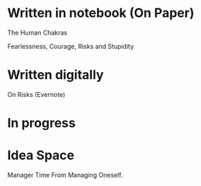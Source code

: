 # Written in notebook (On Paper)

The Human Chakras

Fearlessness, Courage, Risks and Stupidity

# Written digitally

On Risks (Evernote)

# In progress


# Idea Space

Manager Time From Managing Oneself.
